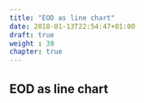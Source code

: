 ```yaml
---
title: "EOD as line chart"
date: 2018-01-13T22:54:47+01:00
draft: true
weight : 30
chapter: true
---
```

## EOD as line chart